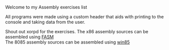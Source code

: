 Welcome to my Assembly exercises list

All programs were made using a custom header that aids with printing to the console and taking data from the user.

Shout out xorpd for the exercises.
The x86 assembly sources can be assembled using <a href="https://flatassembler.net/">FASM</a><br>
The 8085 assembly sources can be assembled using <a href="https://www.deus.gr/win85/download.htm">win85</a>
